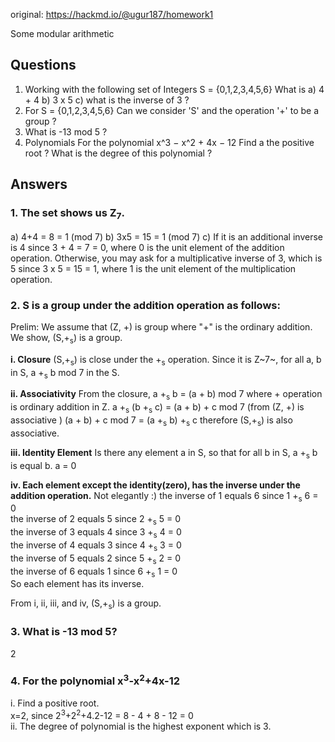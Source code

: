 
original: https://hackmd.io/@ugur187/homework1

Some modular arithmetic

## Questions

1. Working with the following set of Integers S =
{0,1,2,3,4,5,6}
What is
a) 4 + 4
b) 3 x 5
c) what is the inverse of 3 ?
2. For S = {0,1,2,3,4,5,6}
Can we consider 'S' and the operation '+' to be a group ?
3. What is
-13 mod 5 ?
4. Polynomials
For the polynomial x^3 − x^2 + 4x − 12
Find a the positive root ?
What is the degree of this polynomial ?

## Answers

### 1. The set shows us Z<sub>7</sub>. 
a) 4+4 = 8 = 1 (mod 7)
b) 3x5 = 15 = 1 (mod 7)
c) If it is an additional inverse is 4 since 3 + 4 = 7 = 0, where 0 is the unit element of the addition operation. 
Otherwise, you may ask for a multiplicative inverse of 3, which is 5 since 3 x 5 = 15 = 1, where 1 is the unit element of the multiplication operation. 

### 2. S is a group under the addition operation as follows: 

Prelim: We assume that (Z, +) is group where "+" is the ordinary addition.
We show, (S,+<sub>s</sub>) is a group. 

**i. Closure**
(S,+<sub>s</sub>) is close under the +<sub>s</sub> operation. Since it is Z~7~, for all a, b in S, a +<sub>s</sub> b mod 7 in the S. 

**ii. Associativity**
From the closure, a +<sub>s</sub> b = (a + b) mod 7 where + operation is ordinary addition in Z. 
a +<sub>s</sub> (b +<sub>s</sub>  c) = (a + b) + c mod 7 (from (Z, +) is associative ) 
(a + b) + c mod 7 = (a +<sub>s</sub> b) +<sub>s</sub> c therefore (S,+<sub>s</sub>) is also associative.

**iii. Identity Element**
Is there any element a in S, so that for all b in S, a +<sub>s</sub> b is equal b. 
a = 0 

**iv. Each element except the identity(zero), has the inverse under the addition operation.** 
Not elegantly :) 
the inverse of 1 equals 6 since 1 +<sub>s</sub> 6 = 0 <br />
the inverse of 2 equals 5 since 2 +<sub>s</sub> 5 = 0 <br />
the inverse of 3 equals 4 since 3 +<sub>s</sub> 4 = 0 <br />
the inverse of 4 equals 3 since 4 +<sub>s</sub> 3 = 0 <br />
the inverse of 5 equals 2 since 5 +<sub>s</sub> 2 = 0 <br />
the inverse of 6 equals 1 since 6 +<sub>s</sub> 1 = 0 <br />
So each element has its inverse. 

From i, ii, iii, and iv, (S,+<sub>s</sub>) is a group. 

### 3. What is -13 mod 5?

2 

### 4. For the polynomial x<sup>3</sup>-x<sup>2</sup>+4x-12

i. Find a positive root. <br />
x=2, since 2<sup>3</sup>+2<sup>2</sup>+4.2-12 = 8 - 4 + 8 - 12 = 0 <br />
ii. The degree of polynomial is the highest exponent which is 3. 

